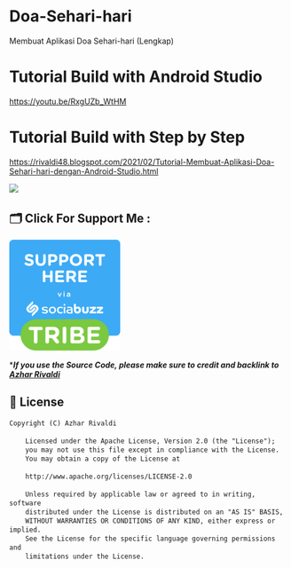 # Doa-Sehari-hari
Membuat Aplikasi Doa Sehari-hari (Lengkap)

# Tutorial Build with Android Studio
https://youtu.be/RxgUZb_WtHM

# Tutorial Build with Step by Step
https://rivaldi48.blogspot.com/2021/02/Tutorial-Membuat-Aplikasi-Doa-Sehari-hari-dengan-Android-Studio.html

<img src="https://1.bp.blogspot.com/-8EYuXHDYvGg/YCpjMJHNMGI/AAAAAAAAHv4/MVpIPbv3zWoxYOFrDWS9MZbWspRZQWPZgCLcBGAsYHQ/s1280/Tutorial%2BMembuat%2BAplikasi%2BDoa%2BSehari-hari%2Bdengan%2BAndroid%2BStudio.png" data-canonical-src="https://1.bp.blogspot.com/-8EYuXHDYvGg/YCpjMJHNMGI/AAAAAAAAHv4/MVpIPbv3zWoxYOFrDWS9MZbWspRZQWPZgCLcBGAsYHQ/s1280/Tutorial%2BMembuat%2BAplikasi%2BDoa%2BSehari-hari%2Bdengan%2BAndroid%2BStudio.png" style="max-width:100%;">

## 🗂 Click For Support Me :
<a href="https://sociabuzz.com/azharrvldi_/donate"> 
<img src="https://github.com/AzharRivaldi/AzharRivaldi/blob/master/Support%20Here.png" width="200" height="200"></a>

****If you use the Source Code, please make sure to credit and backlink to [Azhar Rivaldi](https://rivaldi48.blogspot.com/)***

## 📄 License

```
Copyright (C) Azhar Rivaldi

    Licensed under the Apache License, Version 2.0 (the "License");
    you may not use this file except in compliance with the License.
    You may obtain a copy of the License at

    http://www.apache.org/licenses/LICENSE-2.0

    Unless required by applicable law or agreed to in writing, software
    distributed under the License is distributed on an "AS IS" BASIS,
    WITHOUT WARRANTIES OR CONDITIONS OF ANY KIND, either express or implied.
    See the License for the specific language governing permissions and
    limitations under the License.

```
